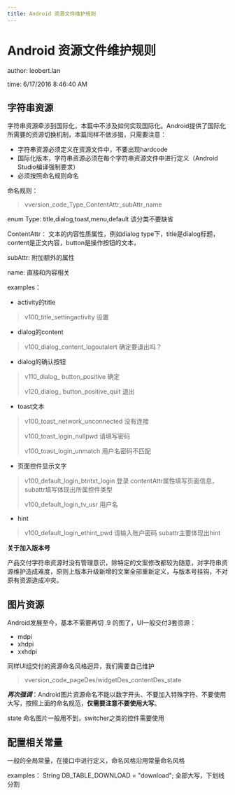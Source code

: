 ```yaml
---
title: Android 资源文件维护规则
---
```


# Android 资源文件维护规则 #
author: leobert.lan<p>
time: 6/17/2016 8:46:40 AM 

## 字符串资源 ##

字符串资源牵涉到国际化，本篇中不涉及如何实现国际化。Android提供了国际化所需要的资源切换机制，本篇同样不做涉猎，只需要注意：

- 字符串资源必须定义在资源文件中，不要出现hardcode
- 国际化版本，字符串资源必须在每个字符串资源文件中进行定义（Android Studio编译强制要求）
- 必须按照命名规则命名

命名规则：


> vversion\_code\_Type\_ContentAttr\_subAttr\_name

enum Type: title,dialog,toast,menu,default 该分类不要缺省

ContentAttr： 文本的内容性质属性，例如dialog type下，title是dialog标题，content是正文内容，button是操作按钮的文本，

subAttr: 附加额外的属性

name: 直接和内容相关

examples：

- activity的title



> v100\_title\_settingactivity  设置

- dialog的content

> v100\_dialog\_content\_logoutalert 确定要退出吗？ 

- dialog的确认按钮

> v110\_dialog\_ button\_positive 确定
> 
> v120\_dialog\_ button\_positive\_quit 退出

- toast文本



> v100\_toast\_network\_unconnected 没有连接
> 
> v100\_toast\_login\_nullpwd 请填写密码
> 
> v100\_toast\_login\_unmatch 用户名密码不匹配

- 页面控件显示文字
> v100\_default\_login\_btntxt\_login 登录  contentAttr属性填写页面信息，subattr填写体现出所属控件类型
> 
> v100\_default\_login\_tv\_usr 用户名


- hint

> v100\_default\_login\_ethint\_pwd 请输入账户密码  subattr主要体现出hint

**关于加入版本号**

产品交付字符串资源时没有管理意识，除特定的文案修改都较为随意，对字符串资源维护造成难度，原则上版本升级新增的文案全部重新定义，与版本号挂钩，不对原有资源造成冲突。

## 图片资源 ##
Android发展至今，基本不需要再切 .9 的图了，UI一般交付3套资源：

- mdpi
- xhdpi
- xxhdpi

同样UI组交付的资源命名风格迥异，我们需要自己维护



> vversion\_code\_pageDes/widgetDes\_contentDes\_state


***再次强调***：Android图片资源命名不能以数字开头、不要加入特殊字符、不要使用大写，按照上面的命名规范，**仅需要注意不要使用大写**。

state 命名图片一般用不到，switcher之类的控件需要使用


## 配置相关常量 ##

一般的全局常量，在接口中进行定义，命名风格沿用常量命名风格

examples：
String DB_TABLE_DOWNLOAD = "download";
全部大写，下划线分割
